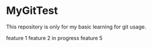 # MyGitTest
This repository is only for my basic learning for git usage.

feature 1
feature 2 in progress
feature 5

